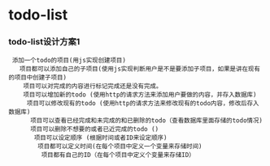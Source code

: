 # todo-list
### todo-list设计方案1
     添加一个todo的项目(用js实现创建项目)
       项目都可以添加自己的子项目(使用js实现判断用户是不是要添加子项目，如果是讲在现有的项目中创建子项目)
        项目可以对完成的内容进行标记完成还是没有完成。
        项目可以增加新的todo (使用http的请求方法来添加用户要做的内容，并存入数据库)
         项目可以修改现有的todo (使用http的请求方法来修改现有的todo内容，修改后存入数据库)
          项目可以查看已经完成和未完成的和已删除的todo（查看数据库里面存储的todo情况)
          项目可以删除不想要的或者已近完成的todo ()
           项目可以设定顺序 (根据时间或者ID来设定顺序)
            项目都可以定义时间(在每个项目中定义一个变量来存储时间)
             项目都有自己的ID（在每个项目中定义个变量来存储ID）
            
              
